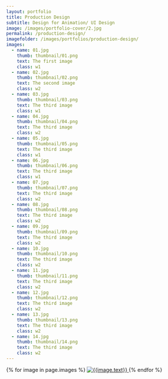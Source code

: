 ```yaml
---
layout: portfolio
title: Production Design
subtitle: Design for Animation/ UI Design
image: /images/portfolio-cover/2.jpg
permalink: /production-design/
imagefolder: /images/portfolios/production-design/
images:
  - name: 01.jpg
    thumb: thumbnail/01.png
    text: The first image
    class: w1
  - name: 02.jpg	
    thumb: thumbnail/02.png
    text: The second image
    class: w2
  - name: 03.jpg
    thumb: thumbnail/03.png
    text: The third image
    class: w1
  - name: 04.jpg
    thumb: thumbnail/04.png
    text: The third image
    class: w2
  - name: 05.jpg
    thumb: thumbnail/05.png
    text: The third image
    class: w1
  - name: 06.jpg
    thumb: thumbnail/06.png
    text: The third image
    class: w1
  - name: 07.jpg
    thumb: thumbnail/07.png
    text: The third image
    class: w2
  - name: 08.jpg
    thumb: thumbnail/08.png
    text: The third image
    class: w2
  - name: 09.jpg
    thumb: thumbnail/09.png
    text: The third image
    class: w2
  - name: 10.jpg
    thumb: thumbnail/10.png
    text: The third image
    class: w2
  - name: 11.jpg
    thumb: thumbnail/11.png
    text: The third image
    class: w2
  - name: 12.jpg
    thumb: thumbnail/12.png
    text: The third image
    class: w2
  - name: 13.jpg
    thumb: thumbnail/13.png
    text: The third image
    class: w2
  - name: 14.jpg
    thumb: thumbnail/14.png
    text: The third image
    class: w2
---
```


<div class="container portfolio">
	  {% for image in page.images %}
	  <a href="{{page.imagefolder}}{{image.name}}" data-imagelightbox="f">
	  		<img class="item {{image.class}} three columns" src="{{page.imagefolder}}{{image.thumb}}" alt="{{image.text}}">
		</a>
	  {% endfor %}
</div>

<script src="https://ajax.googleapis.com/ajax/libs/jquery/2.1.3/jquery.min.js"></script>
<script src="/js/imagelightbox.js"></script>

<script>
    

	$( function()
	{
			// ACTIVITY INDICATOR

		var activityIndicatorOn = function()
			{
				$( '<div id="imagelightbox-loading"><div></div></div>' ).appendTo( 'body' );
			},
			activityIndicatorOff = function()
			{
				$( '#imagelightbox-loading' ).remove();
			},


			// OVERLAY

			overlayOn = function()
			{
				$( '<div id="imagelightbox-overlay"></div>' ).appendTo( 'body' );
			},
			overlayOff = function()
			{
				$( '#imagelightbox-overlay' ).remove();
			},


			// CLOSE BUTTON

			closeButtonOn = function( instance )
			{
				$( '<button type="button" id="imagelightbox-close" title="Close"></button>' ).appendTo( 'body' ).on( 'click touchend', function(){ $( this ).remove(); instance.quitImageLightbox(); return false; });
			},
			closeButtonOff = function()
			{
				$( '#imagelightbox-close' ).remove();
			},


			// CAPTION

			captionOn = function()
			{
				var description = $( 'a[href="' + $( '#imagelightbox' ).attr( 'src' ) + '"] img' ).attr( 'alt' );
				if( description.length > 0 )
					$( '<div id="imagelightbox-caption">' + description + '</div>' ).appendTo( 'body' );
			},
			captionOff = function()
			{
				$( '#imagelightbox-caption' ).remove();
			},


			// NAVIGATION

			navigationOn = function( instance, selector )
			{
				var images = $( selector );
				if( images.length )
				{
					var nav = $( '<div id="imagelightbox-nav"></div>' );
					for( var i = 0; i < images.length; i++ )
						nav.append( '<button type="button"></button>' );

					nav.appendTo( 'body' );
					nav.on( 'click touchend', function(){ return false; });

					var navItems = nav.find( 'button' );
					navItems.on( 'click touchend', function()
					{
						var $this = $( this );
						if( images.eq( $this.index() ).attr( 'href' ) != $( '#imagelightbox' ).attr( 'src' ) )
							instance.switchImageLightbox( $this.index() );

						navItems.removeClass( 'active' );
						navItems.eq( $this.index() ).addClass( 'active' );

						return false;
					})
					.on( 'touchend', function(){ return false; });
				}
			},
			navigationUpdate = function( selector )
			{
				var items = $( '#imagelightbox-nav button' );
				items.removeClass( 'active' );
				items.eq( $( selector ).filter( '[href="' + $( '#imagelightbox' ).attr( 'src' ) + '"]' ).index( selector ) ).addClass( 'active' );
			},
			navigationOff = function()
			{
				$( '#imagelightbox-nav' ).remove();
			},


			// ARROWS

			arrowsOn = function( instance, selector )
			{
				var $arrows = $( '<button type="button" class="imagelightbox-arrow imagelightbox-arrow-left"></button><button type="button" class="imagelightbox-arrow imagelightbox-arrow-right"></button>' );

				$arrows.appendTo( 'body' );

				$arrows.on( 'click touchend', function( e )
				{
					e.preventDefault();

					var $this	= $( this ),
						$target	= $( selector + '[href="' + $( '#imagelightbox' ).attr( 'src' ) + '"]' ),
						index	= $target.index( selector );

					if( $this.hasClass( 'imagelightbox-arrow-left' ) )
					{
						index = index - 1;
						if( !$( selector ).eq( index ).length )
							index = $( selector ).length;
					}
					else
					{
						index = index + 1;
						if( !$( selector ).eq( index ).length )
							index = 0;
					}

					instance.switchImageLightbox( index );
					return false;
				});
			},
			arrowsOff = function()
			{
				$( '.imagelightbox-arrow' ).remove();
			};


		//	WITH ACTIVITY INDICATION

		$( 'a[data-imagelightbox="a"]' ).imageLightbox(
		{
			onLoadStart:	function() { activityIndicatorOn(); },
			onLoadEnd:		function() { activityIndicatorOff(); },
			onEnd:	 		function() { activityIndicatorOff(); }
		});


		//	WITH OVERLAY & ACTIVITY INDICATION

		$( 'a[data-imagelightbox="b"]' ).imageLightbox(
		{
			onStart: 	 function() { overlayOn(); },
			onEnd:	 	 function() { overlayOff(); activityIndicatorOff(); },
			onLoadStart: function() { activityIndicatorOn(); },
			onLoadEnd:	 function() { activityIndicatorOff(); }
		});


		//	WITH "CLOSE" BUTTON & ACTIVITY INDICATION

		var instanceC = $( 'a[data-imagelightbox="c"]' ).imageLightbox(
		{
			quitOnDocClick:	false,
			onStart:		function() { closeButtonOn( instanceC ); },
			onEnd:			function() { closeButtonOff(); activityIndicatorOff(); },
			onLoadStart: 	function() { activityIndicatorOn(); },
			onLoadEnd:	 	function() { activityIndicatorOff(); }
		});


		//	WITH CAPTION & ACTIVITY INDICATION

		$( 'a[data-imagelightbox="d"]' ).imageLightbox(
		{
			onLoadStart: function() { captionOff(); activityIndicatorOn(); },
			onLoadEnd:	 function() { captionOn(); activityIndicatorOff(); },
			onEnd:		 function() { captionOff(); activityIndicatorOff(); }
		});


		//	WITH ARROWS & ACTIVITY INDICATION

		var selectorG = 'a[data-imagelightbox="g"]';
		var instanceG = $( selectorG ).imageLightbox(
		{
			onStart:		function(){ arrowsOn( instanceG, selectorG ); },
			onEnd:			function(){ arrowsOff(); activityIndicatorOff(); },
			onLoadStart: 	function(){ activityIndicatorOn(); },
			onLoadEnd:	 	function(){ $( '.imagelightbox-arrow' ).css( 'display', 'block' ); activityIndicatorOff(); }
		});


		//	WITH NAVIGATION & ACTIVITY INDICATION

		var selectorE = 'a[data-imagelightbox="e"]';
		var instanceE = $( selectorE ).imageLightbox(
		{
			onStart:	 function() { navigationOn( instanceE, selectorE ); },
			onEnd:		 function() { navigationOff(); activityIndicatorOff(); },
			onLoadStart: function() { activityIndicatorOn(); },
			onLoadEnd:	 function() { navigationUpdate( selectorE ); activityIndicatorOff(); }
		});


		//	ALL COMBINED

		var selectorF = 'a[data-imagelightbox="f"]';
		var instanceF = $( selectorF ).imageLightbox(
		{
			onStart:		function() { overlayOn(); closeButtonOn( instanceF ); arrowsOn( instanceF, selectorF ); },
			onEnd:			function() { overlayOff(); captionOff(); closeButtonOff(); arrowsOff(); activityIndicatorOff(); },
			onLoadStart: 	function() { captionOff(); activityIndicatorOn(); },
			onLoadEnd:	 	function() { captionOn(); activityIndicatorOff(); $( '.imagelightbox-arrow' ).css( 'display', 'block' ); }

		});

	});


</script>